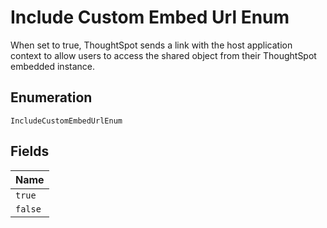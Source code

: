 
# Include Custom Embed Url Enum

When set to true, ThoughtSpot sends a link with the host application context to allow users to access the shared object from their ThoughtSpot embedded instance.

## Enumeration

`IncludeCustomEmbedUrlEnum`

## Fields

| Name |
|  --- |
| `true` |
| `false` |

